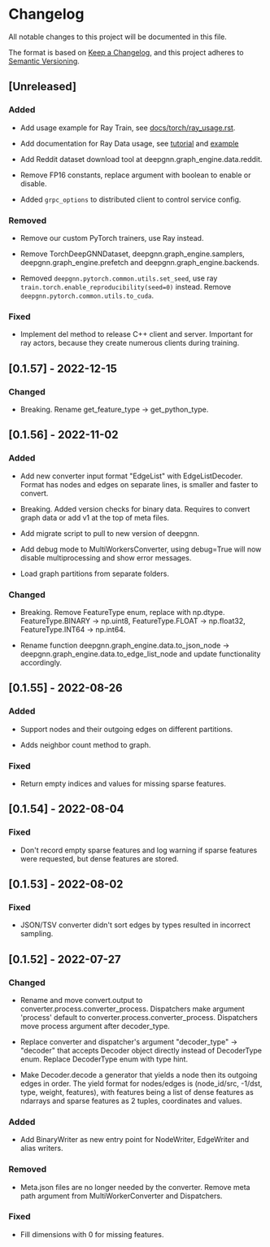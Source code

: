 # Changelog
All notable changes to this project will be documented in this file.

The format is based on [Keep a Changelog](https://keepachangelog.com/en/1.0.0/),
and this project adheres to [Semantic Versioning](https://semver.org/spec/v2.0.0.html).

## [Unreleased]

### Added
- Add usage example for Ray Train, see [docs/torch/ray_usage.rst](https://github.com/microsoft/DeepGNN/tree/main/docs/torch/ray_usage.rst).

- Add documentation for Ray Data usage, see [tutorial](https://github.com/microsoft/DeepGNN/tree/main/docs/graph_engine/dataset.rst) and [example](https://github.com/microsoft/DeepGNN/tree/main/docs/graph_engine/ray_usage_advanced.rst)

- Add Reddit dataset download tool at deepgnn.graph_engine.data.reddit.

- Remove FP16 constants, replace argument with boolean to enable or disable.

- Added `grpc_options` to distributed client to control service config.

### Removed
- Remove our custom PyTorch trainers, use Ray instead.

- Remove TorchDeepGNNDataset, deepgnn.graph_engine.samplers, deepgnn.graph_engine.prefetch and deepgnn.graph_engine.backends.

- Removed `deepgnn.pytorch.common.utils.set_seed`, use ray `train.torch.enable_reproducibility(seed=0)` instead. Remove `deepgnn.pytorch.common.utils.to_cuda`.

### Fixed
- Implement del method to release C++ client and server. Important for ray actors, because they create numerous clients during training.

## [0.1.57] - 2022-12-15

### Changed
- Breaking. Rename get_feature_type -> get_python_type.

## [0.1.56] - 2022-11-02

### Added
- Add new converter input format "EdgeList" with EdgeListDecoder. Format has nodes and edges on separate lines, is smaller and faster to convert.

- Breaking. Added version checks for binary data. Requires to convert graph data or add v1 at the top of meta files.

- Add migrate script to pull to new version of deepgnn.

- Add debug mode to MultiWorkersConverter, using debug=True will now disable multiprocessing and show error messages.

- Load graph partitions from separate folders.

### Changed
- Breaking. Remove FeatureType enum, replace with np.dtype. FeatureType.BINARY -> np.uint8, FeatureType.FLOAT -> np.float32, FeatureType.INT64 -> np.int64.

- Rename function deepgnn.graph_engine.data.to_json_node -> deepgnn.graph_engine.data.to_edge_list_node and update functionality accordingly.

## [0.1.55] - 2022-08-26

### Added
- Support nodes and their outgoing edges on different partitions.

- Adds neighbor count method to graph.

### Fixed
- Return empty indices and values for missing sparse features.

## [0.1.54] - 2022-08-04

### Fixed
- Don't record empty sparse features and log warning if sparse features were requested, but dense features are stored.

## [0.1.53] - 2022-08-02

### Fixed
- JSON/TSV converter didn't sort edges by types resulted in incorrect sampling.

## [0.1.52] - 2022-07-27

### Changed
- Rename and move convert.output to converter.process.converter_process. Dispatchers make argument 'process' default to converter.process.converter_process. Dispatchers move process argument after decoder_type.

- Replace converter and dispatcher's argument "decoder_type" -> "decoder" that accepts Decoder object directly instead of DecoderType enum. Replace DecoderType enum with type hint.

- Make Decoder.decode a generator that yields a node then its outgoing edges in order. The yield format for nodes/edges is (node_id/src, -1/dst, type, weight, features), with features being a list of dense features as ndarrays and sparse features as 2 tuples, coordinates and values.

### Added
- Add BinaryWriter as new entry point for NodeWriter, EdgeWriter and alias writers.

### Removed
- Meta.json files are no longer needed by the converter. Remove meta path argument from MultiWorkerConverter and Dispatchers.

### Fixed
- Fill dimensions with 0 for missing features.
